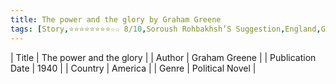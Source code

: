 ```yaml
---
title: The power and the glory by Graham Greene
tags: [Story,⭐⭐⭐⭐⭐⭐⭐⭐☆☆ 8/10,Soroush Rohbakhsh’S Suggestion,England,Graham Greene]
---     
```

| Title | The power and the glory  |
| Author |  Graham Greene  |
| Publication Date | 1940   |
| Country | America |
| Genre | Political Novel  |
        